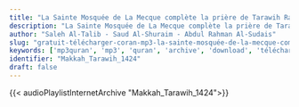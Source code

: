 ```yaml
---
title: "La Sainte Mosquée de La Mecque complète la prière de Tarawih Ramadan 1424"
description: "La Sainte Mosquée de La Mecque complète la prière de Tarawih Ramadan 1424"
author: "Saleh Al-Talib - Saud Al-Shuraim - Abdul Rahman Al-Sudais"
slug: "gratuit-télécharger-coran-mp3-la-sainte-mosquée-de-la-mecque-complète-la-prière-de-tarawih-ramadan-1424"
keywords: ['mp3quran', 'mp3', 'quran', 'archive', 'download', 'télécharger', 'coran', 'islam', 'al-Shuraym', 'al-Muaiqly', 'as-Sudays', 'al-Juhany', 'taraweeh', 'al', 'Taleb', 'Makkah', 'Tarawih', 'ماهر', 'المعيقلي', 'سعود', 'الشريم', 'عبد', 'الرحمن', 'السديس', 'عبدالله', 'عواد', 'الجهني', 'صالح', 'آل', 'طالب', 'مصحف', 'الحرم', 'المكي', 'كاملا', 'من', 'صلاة', 'تراويح', 'رمضان', '1424', 'قرآن', 'مصحف', 'مرتل', 'مجود', 'القرآن', 'الكريم', 'المصحف', 'المرتل', 'المجود', 'إسلام', 'تحميل']
identifier: "Makkah_Tarawih_1424"
draft: false
---
```


{{< audioPlaylistInternetArchive "Makkah_Tarawih_1424">}}
